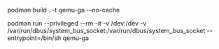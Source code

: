 podman build . -t qemu-ga --no-cache

podman run --privileged --rm -it -v /dev:/dev -v /var/run/dbus/system_bus_socket:/var/run/dbus/system_bus_socket --entrypoint=/bin/sh qemu-ga
